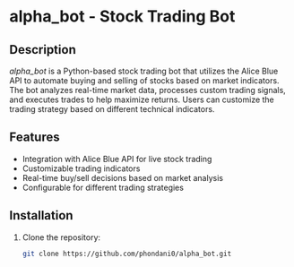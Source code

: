 # alpha_bot - Stock Trading Bot

## Description

*alpha_bot* is a Python-based stock trading bot that utilizes the Alice Blue API to automate buying and selling of stocks based on market indicators. The bot analyzes real-time market data, processes custom trading signals, and executes trades to help maximize returns. Users can customize the trading strategy based on different technical indicators.

## Features
- Integration with Alice Blue API for live stock trading
- Customizable trading indicators
- Real-time buy/sell decisions based on market analysis
- Configurable for different trading strategies

## Installation

1. Clone the repository:
   ```bash
   git clone https://github.com/phondani0/alpha_bot.git
